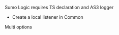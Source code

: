 Sumo Logic requires TS declaration and AS3 logger

* Create a local listener in Common

Multi options 